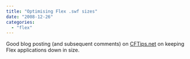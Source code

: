 ```yaml
---
title: "Optimising Flex .swf sizes"
date: "2008-12-26"
categories: 
  - "flex"
---
```


Good blog posting (and subsequent comments) on [CFTips.net](http://www.cftips.net/post.cfm/reduce-flex-3-swf-size-by-using-rsl) on keeping Flex applications down in size.
